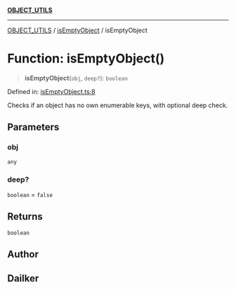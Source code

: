 [**OBJECT_UTILS**](../../README.md)

***

[OBJECT_UTILS](../../README.md) / [isEmptyObject](../README.md) / isEmptyObject

# Function: isEmptyObject()

> **isEmptyObject**(`obj`, `deep?`): `boolean`

Defined in: [isEmptyObject.ts:8](https://github.com/dailker/everyutil/blob/483b8bac7542bbca68c14daba34579f97fabc512/src/object/isEmptyObject.ts#L8)

Checks if an object has no own enumerable keys, with optional deep check.

## Parameters

### obj

`any`

### deep?

`boolean` = `false`

## Returns

`boolean`

## Author

## Dailker
